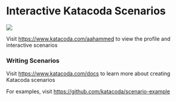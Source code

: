 # Interactive Katacoda Scenarios

[![](http://shields.katacoda.com/katacoda/aahammed/count.svg)](https://www.katacoda.com/aahammed "Get your profile on Katacoda.com")

Visit https://www.katacoda.com/aahammed to view the profile and interactive scenarios

### Writing Scenarios
Visit https://www.katacoda.com/docs to learn more about creating Katacoda scenarios

For examples, visit https://github.com/katacoda/scenario-example
